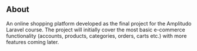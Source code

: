 
## About

An online shopping platform developed as the final project for the Amplitudo Laravel course. The project will initially cover the most basic e-commerce functionality (accounts, products, categories, orders, carts etc.) with more features coming later.
